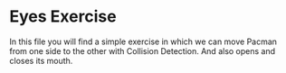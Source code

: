 <html>
<h1>Eyes Exercise</h1>
  <p>In this file you will find a simple exercise in which we can move Pacman from one side to the other with Collision Detection. And also opens and closes its mouth. </p>
  <pre>
  <code>
    <html>
    <script>
        var pos = 0;
        let pageWidth = window.innerWidth;
        const pacArray = [
            ['PacMan1.png', 'PacMan2.png'],
            ['PacMan3.png', 'PacMan4.png']
        ];
        var direction = 0;
        var focus = 0;

        function Run() {
            function Start() {
                let img = document.getElementById("PacMan");
                let imgWidth = img.width
                focus = (focus + 1) % 2;
                direction = checkPageBounds(direction, img.style.left);
                img.src = pacArray[direction][focus];
                if (direction) {
                    pos -= 20;
                    img.style.left = pos + "px";
                } else {
                    pos += 20;
                    img.style.left = pos + 'px';
                }
            // Use setTimeout to call Run every 200 millesecs
            console.log(direction);
            console.log(img.style.left +' '+ img.width);
            }
            setInterval(Start,100);
        }

        function checkPageBounds(direction, imgWidth) {
            //
            // Complete this to reverse direction on hitting page bounds
            //
            if(parseInt(imgWidth) > (pageWidth-200)){
                direction = 1;
            }
            if(parseInt(imgWidth) < 20){
                direction = 0;
            }
            return direction;
        }
    </SCRIPT>

    <body>
        <img id="PacMan" src="PacMan1.png" width='200' onclick="Run()" style="position:absolute"> </img>
    </body>  
  </code>
  </pre>
  
  <h1> Usage and Support </h1>
  <p>In order to use this code, you only need to have 4 Pacman images, two from right to left with open and closed mouth and two from left to right with open and closed mouth.</p>
  <p> The program has two functions </p>
  <ul>
    <li>Run() function: This will contain all necessarry logic to move Pacman from one side to the other.</li>
    <li>checkPageBounds() function: This function will check whether Pacman goes forward or reverse according to page width boundaries.</li>
  </ul>
  <p>For more detailed information, contact me at grojas.s@ucb.edu.bo</p>
</html>
